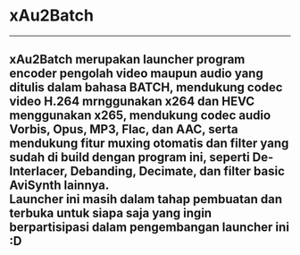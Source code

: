 # xAu2Batch
-----------------------
xAu2Batch merupakan launcher program encoder pengolah video maupun audio yang ditulis dalam bahasa BATCH, mendukung codec video H.264 mrnggunakan x264 dan HEVC menggunakan x265, mendukung codec audio Vorbis, Opus, MP3, Flac, dan AAC, serta mendukung fitur muxing otomatis dan filter yang sudah di build dengan program ini, seperti De-Interlacer, Debanding, Decimate, dan filter basic AviSynth lainnya.
<br/>
Launcher ini masih dalam tahap **pembuatan** dan terbuka untuk siapa saja yang ingin berpartisipasi dalam pengembangan launcher ini :D
<br/><br/>
-----------------------


